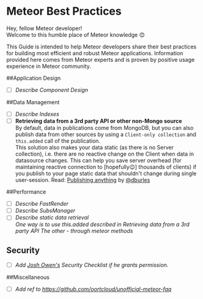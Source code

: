 # Meteor Best Practices
Hey, fellow Meteor developer!  
Welcome to this humble place of Meteor knowledge :blush:

This Guide is intended to help Meteor developers share their best practices for building most efficient and robust Meteor applications.
Information provided here comes from Meteor experts and is proven by positive usage experience in Meteor community.

##Application Design
- [ ] *Describe Component Design*  

##Data Management
- [ ] *Describe Indexes*  
- [ ] **Retrieving data from a 3rd party API or other non-Mongo source**  
By default, data in publications come from MongoDB, but you can also publish data from other sources by using a `Client-only collection` and `this.added` call of the publication.  
This solution also makes your data static (as there is no Server collection), i.e. there are no reactive change on the Client when data in datasource changes. This can help you save server overhead (for maintaining reactive connection to [hopefully:wink:] thousands of clients) if you publish to your page static data that shouldn't change during single user-session.
Read: [Publishing anything](http://meteorcapture.com/publishing-anything/) by [@dburles](https://github.com/dburles)

##Performance
- [ ] *Describe FastRender*  
- [ ] *Describe SubsManager*
- [ ] *Describe static data retrieval*  
*One way is to use this.added described in Retrieving data from a 3rd party API*
*The other - through meteor methods*
 
## Security
- [ ] *Add [Josh Owen's](http://joshowens.me/) Security Checklist if he grants permission.*
 
##Miscellaneous
- [ ] *Add ref to https://github.com/oortcloud/unofficial-meteor-faq*

